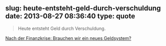 slug: heute-entsteht-geld-durch-verschuldung
date: 2013-08-27 08:36:40
type: quote
---

> Heute entsteht Geld durch Verschuldung.

[Nach der Finanzkrise: Brauchen wir ein neues Geldsystem?](http://www.faz.net/aktuell/finanzen/nach-der-finanzkrise-brauchen-wir-ein-neues-geldsystem-12536461.html)
